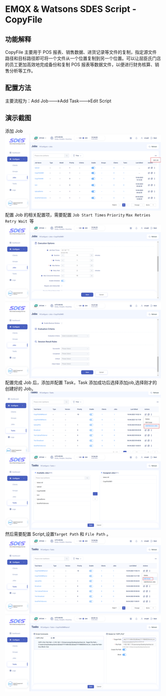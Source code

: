 # EMQX & Watsons SDES Script - CopyFile

## 功能解释
CopyFile 主要用于 POS 报表、销售数据、进货记录等文件的复制，指定源文件路径和目标路径即可将一个文件从一个位置复制到另一个位置。可以让屈臣氏门店的员工更加高效地完成备份和复制 POS 报表等数据文件，以便进行财务核算、销售分析等工作。
## 配置方法
主要流程为：Add Job--->Add Task--->Edit Script
## 演示截图
添加 Job
![set_job_1](./assets/sdes/set_job_1.png)
配置 Job 的相关配置项，需要配置 `Job Start Times` `Priority` `Max Retries` `Retry Wait `等
![set_job_2](./assets/sdes/set_job_2.png)
![set_job_3](./assets/sdes/set_job_3.png)
配置完成 Job 后，添加并配置 Task，Task 添加成功后选择添加job,选择刚才的创建好的 Job。
![task_add_job](./assets/sdes/task_add_job.png)
![select_job](./assets/sdes/select_job.png)
然后需要配置 Script,设置`Target Path` 和 `File Path` 。
![add_script_1](./assets/sdes/add_script_1.png)
![add_script_2](./assets/sdes/add_script_2.png)